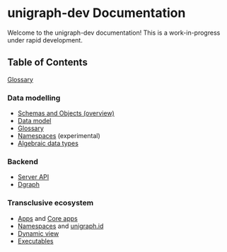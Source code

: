# unigraph-dev Documentation

Welcome to the unigraph-dev documentation! This is a work-in-progress under rapid development.

## Table of Contents

[Glossary](./glossary.md)

### Data modelling
- [Schemas and Objects (overview)](./schemas_and_objects.md)
- [Data model](./data_model.md)
- [Glossary](./glossary.md)
- [Namespaces](./namespaces.md)
(experimental)
- [Algebraic data types](./algebraic_data_types.md)

### Backend
- [Server API](./server.md)
- [Dgraph](./dgraph.md)

### Transclusive ecosystem
- [Apps](./apps.md) and [Core apps](./core_apps.md)
- [Namespaces](./namespaces.md) and [unigraph.id](./unigraph_id.md)
- [Dynamic view](./dynamic_view.md)
- [Executables](./executables.md)

